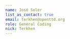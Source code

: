 ```yaml
---
name: José Soler
list_as_contact: true
email: terkhen@openttd.org
role: General Coding
nick: Terkhen
---
```

